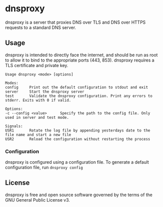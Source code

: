 # dnsproxy

dnsproxy is a server that proxies DNS over TLS and DNS over HTTPS requests to a standard DNS server.

## Usage

dnsproxy is intended to directly face the internet, and should be run as root to allow it to bind to
the appropriate ports (443, 853). dnsproxy requires a TLS certificate and private key.

```
Usage dnsproxy <mode> [options]

Modes:
config     Print out the default configuration to stdout and exit
server     Start the dnsproxy server
test       Validate the dnsproxy configuration. Print any errors to stderr. Exits with 0 if valid.

Options:
-c --config <value>      Specify the path to the config file. Only used in server and test mode.

Signals:
USR1       Rotate the log file by appending yesterdays date to the file name and start a new file
USR2       Reload the configuration without restarting the process
```

### Configuration

dnsproxy is configured using a configuration file. To generate a default configuration file, run
`dnsproxy config`

## License

dnsproxy is free and open source software governed by the terms of the GNU General Public License
v3.
